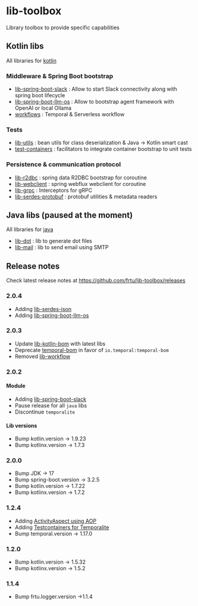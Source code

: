 # lib-toolbox
Library toolbox to provide specific capabilities

## Kotlin libs

All libraries for [kotlin](kotlin)

### Middleware & Spring Boot bootstrap

* [lib-spring-boot-slack](kotlin/lib-spring-boot-slack) : Allow to start Slack connectivity along with spring boot lifecycle
* [lib-spring-boot-llm-os](kotlin%2Flib-spring-boot-llm-os) : Allow to bootstrap agent framework with OpenAI or local
  Ollama
* [workflows](kotlin/workflows) : Temporal & Serverless workflow

### Tests

* [lib-utils](kotlin/lib-utils) : bean utils for class deserialization & Java -> Kotlin smart cast
* [test-containers](kotlin/test-containers) : facilitators to integrate container bootstrap to unit tests

### Persistence & communication protocol

* [lib-r2dbc](kotlin/lib-r2dbc) : spring data R2DBC bootstrap for coroutine
* [lib-webclient](kotlin/lib-webclient) : spring webflux webclient for coroutine
* [lib-grpc](kotlin/lib-grpc) : Interceptors for gRPC
* [lib-serdes-protobuf](kotlin/lib-serdes-protobuf) : protobuf utilities & metadata readers

## Java libs (paused at the moment)

All libraries for [java](java)

* [lib-dot](java/lib-dot) : lib to generate dot files
* [lib-mail](java/lib-mail) : lib to send email using SMTP

## Release notes

Check latest release notes at https://github.com/frtu/lib-toolbox/releases

### 2.0.4

* Adding [lib-serdes-json](kotlin%2Flib-serdes-json)
* Adding [lib-spring-boot-llm-os](kotlin%2Flib-spring-boot-llm-os)

### 2.0.3

* Update [lib-kotlin-bom](kotlin%2Flib-kotlin-bom) with latest libs
* Deprecate [temporal-bom](kotlin%2Fworkflows%2Ftemporal-bom) in favor of `io.temporal:temporal-bom`
* Removed [lib-workflow](kotlin%2Fworkflows%2Flib-workflow)

### 2.0.2

#### Module

* Adding [lib-spring-boot-slack](kotlin%2Flib-spring-boot-slack)
* Pause release for all `java` libs
* Discontinue `temporalite`

#### Lib versions

* Bump kotlin.version -> 1.9.23
* Bump kotlinx.version -> 1.7.3

### 2.0.0

* Bump JDK -> 17
* Bump spring-boot.version -> 3.2.5
* Bump kotlin.version -> 1.7.22
* Bump kotlinx.version -> 1.7.2

### 1.2.4

* Adding [ActivityAspect using AOP](kotlin/spring-boot/starter-temporal#124)
* Adding [Testcontainers for Temporalite](kotlin/test-containers/temporalite)
* Bump temporal.version -> 1.17.0 <!-- 2022-10-26 -->

### 1.2.0

* Bump kotlin.version -> 1.5.32
* Bump kotlinx.version -> 1.5.2

### 1.1.4

* Bump frtu.logger.version ->1.1.4

